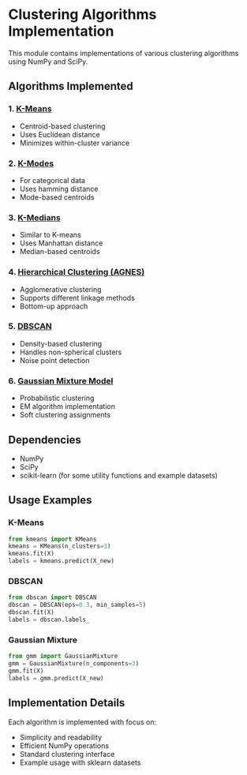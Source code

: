 # Clustering Algorithms Implementation

This module contains implementations of various clustering algorithms using NumPy and SciPy.

## Algorithms Implemented

### 1. [K-Means](./kmeans.py)
- Centroid-based clustering
- Uses Euclidean distance
- Minimizes within-cluster variance

### 2. [K-Modes](./kmodes.py)
- For categorical data
- Uses hamming distance
- Mode-based centroids

### 3. [K-Medians](./kmedians.py)
- Similar to K-means
- Uses Manhattan distance
- Median-based centroids

### 4. [Hierarchical Clustering (AGNES)](./hierarchical.py)
- Agglomerative clustering
- Supports different linkage methods
- Bottom-up approach

### 5. [DBSCAN](./dbscan.py)
- Density-based clustering
- Handles non-spherical clusters
- Noise point detection

### 6. [Gaussian Mixture Model](./gmm.py)
- Probabilistic clustering
- EM algorithm implementation
- Soft clustering assignments

## Dependencies
- NumPy
- SciPy
- scikit-learn (for some utility functions and example datasets)

## Usage Examples

### K-Means
```python
from kmeans import KMeans
kmeans = KMeans(n_clusters=3)
kmeans.fit(X)
labels = kmeans.predict(X_new)
```

### DBSCAN
```python
from dbscan import DBSCAN
dbscan = DBSCAN(eps=0.3, min_samples=5)
dbscan.fit(X)
labels = dbscan.labels_
```

### Gaussian Mixture
```python
from gmm import GaussianMixture
gmm = GaussianMixture(n_components=3)
gmm.fit(X)
labels = gmm.predict(X_new)
```

## Implementation Details

Each algorithm is implemented with focus on:
- Simplicity and readability
- Efficient NumPy operations
- Standard clustering interface
- Example usage with sklearn datasets
